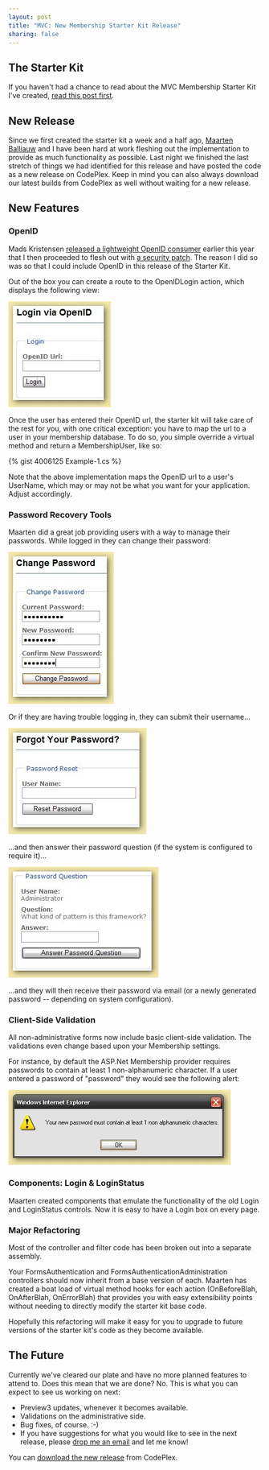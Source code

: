 ```yaml
--- 
layout: post
title: "MVC: New Membership Starter Kit Release"
sharing: false
---
```


## The Starter Kit

If you haven't had a chance to read about the MVC Membership Starter Kit I've created, [read this post first](/2008/04/02/mvc-membership-starter-kit/).

## New Release

Since we first created the starter kit a week and a half ago, [Maarten Balliauw](http://blog.maartenballiauw.be/) and I have been hard at work fleshing out the implementation to provide as much functionality as possible. Last night we finished the last stretch of things we had identified for this release and have posted the code as a new release on CodePlex. Keep in mind you can also always download our latest builds from CodePlex as well without waiting for a new release.

## New Features

### OpenID

Mads Kristensen [released a lightweight OpenID consumer](http://blog.madskristensen.dk/post/OpenID-implementation-in-Csharp-and-ASPNET.aspx) earlier this year that I then proceeded to flesh out with [a security patch](/2008/04/11/openid-check_authentication/). The reason I did so was so that I could include OpenID in this release of the Starter Kit.

Out of the box you can create a route to the OpenIDLogin action, which displays the following view:

![IMAGE](/custom/files/old/OpenID_2.jpg)

Once the user has entered their OpenID url, the starter kit will take care of the rest for you, with one critical exception: you have to map the url to a user in your membership database. To do so, you simple override a virtual method and return a MembershipUser, like so:

{% gist 4006125 Example-1.cs %}

Note that the above implementation maps the OpenID url to a user's UserName, which may or may not be what you want for your application. Adjust accordingly.

### Password Recovery Tools

Maarten did a great job providing users with a way to manage their passwords. While logged in they can change their password:

![IMAGE](/custom/files/old/ChangePassword_2.jpg)

Or if they are having trouble logging in, they can submit their username...

![IMAGE](/custom/files/old/ForgotPassword_2.jpg)

...and then answer their password question (if the system is configured to require it)...

![IMAGE](/custom/files/old/PasswordQuestion_2.jpg)

...and they will then receive their password via email (or a newly generated password -- depending on system configuration).

### Client-Side Validation

All non-administrative forms now include basic client-side validation. The validations even change based upon your Membership settings.

For instance, by default the ASP.Net Membership provider requires passwords to contain at least 1 non-alphanumeric character. If a user entered a password of "password" they would see the following alert:

![IMAGE](/custom/files/old/ClientSideValidation_2.jpg)

### Components: Login & LoginStatus

Maarten created components that emulate the functionality of the old Login and LoginStatus controls. Now it is easy to have a Login box on every page.

### Major Refactoring

Most of the controller and filter code has been broken out into a separate assembly.

Your FormsAuthentication and FormsAuthenticationAdministration controllers should now inherit from a base version of each. Maarten has created a boat load of virtual method hooks for each action (OnBeforeBlah, OnAfterBlah, OnErrorBlah) that provides you with easy extensibility points without needing to directly modify the starter kit base code.

Hopefully this refactoring will make it easy for you to upgrade to future versions of the starter kit's code as they become available.

## The Future

Currently we've cleared our plate and have no more planned features to attend to. Does this mean that we are done? No. This is what you can expect to see us working on next:

* Preview3 updates, whenever it becomes available.
* Validations on the administrative side.
* Bug fixes, of course. :-)
* If you have suggestions for what you would like to see in the next release, please [drop me an email](mailto:troygoode@gmail.com) and let me know!

You can [download the new release](https://www.codeplex.com/Release/ProjectReleases.aspx?ProjectName=MvcMembership&ReleaseId=12261) from CodePlex. 